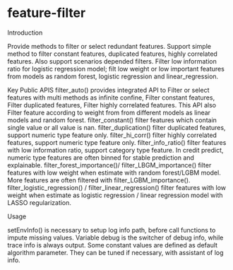 # feature-filter
Introduction

Provide methods to filter or select redundant features. 
Support simple method to filter constant features, duplicated features, highly correlated features. 
Also support scenarios depended filters. Filter low information ratio for logistic regression model; filt low weight or low important features from models as random forest, logistic regression and linear_regression.

Key Public APIS
filter_auto() provides integrated API to Filter or select features with multi methods as infinite confine, Filter constant features, Filter duplicated features, Filter highly correlated features. This API also Filter feature according to weight from from different models as linear models and random forest.
filter_constant() filter features which contain single value or all value is nan. 
filter_duplication() filter duplicated features, support numeric type feature only.
filter_hi_corr() filter highly correlated features, support numeric type feature only.
filter_info_ratio() filter features with low information ratio, support category type feature. In credit predict, numeric type features are often binned for stable prediction and explainable.
filter_forest_importance()/ filter_LBGM_importance() filter features with low weight when estimate with random forest/LGBM model. More features are often filtered with filter_LGBM_importance().
filter_logistic_regression() / filter_linear_regression() filter features with low weight when estimate as logistic regression / linear regression model with LASSO regularization.

Usage

setEnvInfo() is necessary to setup log info path, before call functions to impute missing values. Variable debug is the switcher of debug info, while trace info is always output. Some constant values are defined as default algorithm parameter. They can be tuned if necessary, with assistant of log info.
